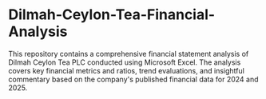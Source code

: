 # Dilmah-Ceylon-Tea-Financial-Analysis
This repository contains a comprehensive financial statement analysis of Dilmah Ceylon Tea PLC conducted using Microsoft Excel. The analysis covers key financial metrics and ratios, trend evaluations, and insightful commentary based on the company's published financial data for 2024 and 2025. 
